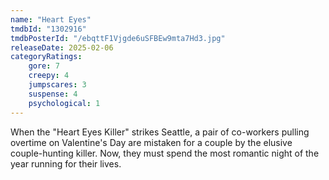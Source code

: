 ```yaml
---
name: "Heart Eyes"
tmdbId: "1302916"
tmdbPosterId: "/ebqttF1Vjgde6uSFBEw9mta7Hd3.jpg"
releaseDate: 2025-02-06
categoryRatings:
    gore: 7
    creepy: 4
    jumpscares: 3
    suspense: 4
    psychological: 1
---
```

When the "Heart Eyes Killer" strikes Seattle, a pair of co-workers pulling overtime on Valentine's Day are mistaken for a couple by the elusive couple-hunting killer. Now, they must spend the most romantic night of the year running for their lives.
